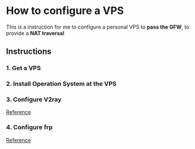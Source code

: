 # How to configure a VPS

This is a instruction for me to configure a personal VPS to **pass the GFW**, to provide a **NAT traversal**

## Instructions

### 1. Get a VPS

### 2. Install Operation System at the VPS

### 3. Configure V2ray

[Reference](https://github.com/233boy/v2ray)

### 4. Configure frp

[Reference](https://github.com/fatedier/frp)
